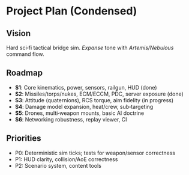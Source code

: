 # Project Plan (Condensed)

## Vision
Hard sci‑fi tactical bridge sim. *Expanse* tone with *Artemis/Nebulous* command flow.

## Roadmap
- **S1**: Core kinematics, power, sensors, railgun, HUD (done)
- **S2**: Missiles/torps/nukes, ECM/ECCM, PDC, server exposure (done)
- **S3**: Attitude (quaternions), RCS torque, aim fidelity (in progress)
- **S4**: Damage model expansion, heat/crew, sub‑targeting
- **S5**: Drones, multi‑weapon mounts, basic AI doctrine
- **S6**: Networking robustness, replay viewer, CI

## Priorities
- P0: Deterministic sim ticks; tests for weapon/sensor correctness
- P1: HUD clarity, collision/AoE correctness
- P2: Scenario system, content tools
